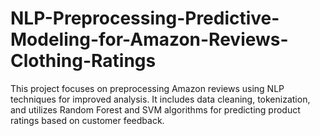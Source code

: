 # NLP-Preprocessing-Predictive-Modeling-for-Amazon-Reviews-Clothing-Ratings
This project focuses on preprocessing Amazon reviews using NLP techniques for improved analysis. It includes data cleaning, tokenization, and utilizes Random Forest and SVM algorithms for predicting product ratings based on customer feedback.
